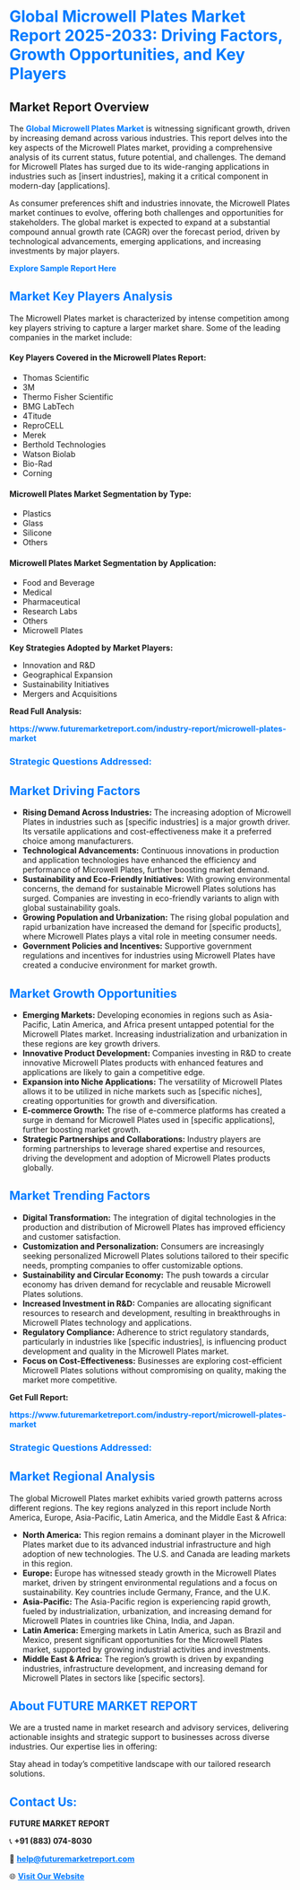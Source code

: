<h1 style="color: #007BFF;">Global Microwell Plates Market Report 2025-2033: Driving Factors, Growth Opportunities, and Key Players</h1>

<section id="overview">
<h2>Market Report Overview</h2>
<p>The <a href="https://www.futuremarketreport.com/industry-report/microwell-plates-market" style="color: #007BFF; text-decoration: none;"><strong>Global Microwell Plates Market</strong></a> is witnessing significant growth, driven by increasing demand across various industries. This report delves into the key aspects of the Microwell Plates market, providing a comprehensive analysis of its current status, future potential, and challenges. The demand for Microwell Plates has surged due to its wide-ranging applications in industries such as [insert industries], making it a critical component in modern-day [applications].</p>
<p>As consumer preferences shift and industries innovate, the Microwell Plates market continues to evolve, offering both challenges and opportunities for stakeholders. The global market is expected to expand at a substantial compound annual growth rate (CAGR) over the forecast period, driven by technological advancements, emerging applications, and increasing investments by major players.</p>
</section>

<section id="overview">
<p><a href="https://www.futuremarketreport.com/request-sample/reportId=123777" style="color: #007BFF; text-decoration: none;"><strong>Explore Sample Report Here</strong></a></p>
</section>

<section id="key-players">
<h2 style="color: #007BFF;">Market Key Players Analysis</h2>
<p>The Microwell Plates market is characterized by intense competition among key players striving to capture a larger market share. Some of the leading companies in the market include:</p>
<h4>Key Players Covered in the Microwell Plates Report:</h4>
<ul><li>Thomas Scientific</li><li>3M</li><li>Thermo Fisher Scientific</li><li>BMG LabTech</li><li>4Titude</li><li>ReproCELL</li><li>Merek</li><li>Berthold Technologies</li><li>Watson Biolab</li><li>Bio-Rad</li><li>Corning</li></ul>
<h4>Microwell Plates Market Segmentation by Type:</h4>
<ul><li>Plastics</li><li>Glass</li><li>Silicone</li><li>Others</li></ul>

<h4>Microwell Plates Market Segmentation by Application:</h4>
<ul><li>Food and Beverage</li><li>Medical</li><li>Pharmaceutical</li><li>Research Labs</li><li>Others</li><li>Microwell Plates</li></ul>
<p><strong>Key Strategies Adopted by Market Players:</strong></p>
<ul>
<li>Innovation and R&D</li>
<li>Geographical Expansion</li>
<li>Sustainability Initiatives</li>
<li>Mergers and Acquisitions</li>
</ul>
</section>

<section>
<p><strong>Read Full Analysis: </strong></p><a href="https://www.futuremarketreport.com/industry-report/microwell-plates-market" style="color: #007BFF; text-decoration: none;"><strong>https://www.futuremarketreport.com/industry-report/microwell-plates-market</strong></a>
<h3 style="color: #007BFF;">Strategic Questions Addressed:</h3>
</section>

<section id="driving-factors">
<h2 style="color: #007BFF;">Market Driving Factors</h2>
<ul>
<li><strong>Rising Demand Across Industries:</strong> The increasing adoption of Microwell Plates in industries such as [specific industries] is a major growth driver. Its versatile applications and cost-effectiveness make it a preferred choice among manufacturers.</li>
<li><strong>Technological Advancements:</strong> Continuous innovations in production and application technologies have enhanced the efficiency and performance of Microwell Plates, further boosting market demand.</li>
<li><strong>Sustainability and Eco-Friendly Initiatives:</strong> With growing environmental concerns, the demand for sustainable Microwell Plates solutions has surged. Companies are investing in eco-friendly variants to align with global sustainability goals.</li>
<li><strong>Growing Population and Urbanization:</strong> The rising global population and rapid urbanization have increased the demand for [specific products], where Microwell Plates plays a vital role in meeting consumer needs.</li>
<li><strong>Government Policies and Incentives:</strong> Supportive government regulations and incentives for industries using Microwell Plates have created a conducive environment for market growth.</li>
</ul>
</section>

<section id="growth-opportunities">
<h2 style="color: #007BFF;">Market Growth Opportunities</h2>
<ul>
<li><strong>Emerging Markets:</strong> Developing economies in regions such as Asia-Pacific, Latin America, and Africa present untapped potential for the Microwell Plates market. Increasing industrialization and urbanization in these regions are key growth drivers.</li>
<li><strong>Innovative Product Development:</strong> Companies investing in R&D to create innovative Microwell Plates products with enhanced features and applications are likely to gain a competitive edge.</li>
<li><strong>Expansion into Niche Applications:</strong> The versatility of Microwell Plates allows it to be utilized in niche markets such as [specific niches], creating opportunities for growth and diversification.</li>
<li><strong>E-commerce Growth:</strong> The rise of e-commerce platforms has created a surge in demand for Microwell Plates used in [specific applications], further boosting market growth.</li>
<li><strong>Strategic Partnerships and Collaborations:</strong> Industry players are forming partnerships to leverage shared expertise and resources, driving the development and adoption of Microwell Plates products globally.</li>
</ul>
</section>

<section id="trending-factors">
<h2 style="color: #007BFF;">Market Trending Factors</h2>
<ul>
<li><strong>Digital Transformation:</strong> The integration of digital technologies in the production and distribution of Microwell Plates has improved efficiency and customer satisfaction.</li>
<li><strong>Customization and Personalization:</strong> Consumers are increasingly seeking personalized Microwell Plates solutions tailored to their specific needs, prompting companies to offer customizable options.</li>
<li><strong>Sustainability and Circular Economy:</strong> The push towards a circular economy has driven demand for recyclable and reusable Microwell Plates solutions.</li>
<li><strong>Increased Investment in R&D:</strong> Companies are allocating significant resources to research and development, resulting in breakthroughs in Microwell Plates technology and applications.</li>
<li><strong>Regulatory Compliance:</strong> Adherence to strict regulatory standards, particularly in industries like [specific industries], is influencing product development and quality in the Microwell Plates market.</li>
<li><strong>Focus on Cost-Effectiveness:</strong> Businesses are exploring cost-efficient Microwell Plates solutions without compromising on quality, making the market more competitive.</li>
</ul>
</section>

<section>
<p><strong>Get Full Report: </strong></p><a href="https://www.futuremarketreport.com/industry-report/microwell-plates-market" style="color: #007BFF; text-decoration: none;"><strong>https://www.futuremarketreport.com/industry-report/microwell-plates-market</strong></a>
<h3 style="color: #007BFF;">Strategic Questions Addressed:</h3>
</section>


<section id="regional-analysis">
<h2 style="color: #007BFF;">Market Regional Analysis</h2>
<p>The global Microwell Plates market exhibits varied growth patterns across different regions. The key regions analyzed in this report include North America, Europe, Asia-Pacific, Latin America, and the Middle East & Africa:</p>
<ul>
<li><strong>North America:</strong> This region remains a dominant player in the Microwell Plates market due to its advanced industrial infrastructure and high adoption of new technologies. The U.S. and Canada are leading markets in this region.</li>
<li><strong>Europe:</strong> Europe has witnessed steady growth in the Microwell Plates market, driven by stringent environmental regulations and a focus on sustainability. Key countries include Germany, France, and the U.K.</li>
<li><strong>Asia-Pacific:</strong> The Asia-Pacific region is experiencing rapid growth, fueled by industrialization, urbanization, and increasing demand for Microwell Plates in countries like China, India, and Japan.</li>
<li><strong>Latin America:</strong> Emerging markets in Latin America, such as Brazil and Mexico, present significant opportunities for the Microwell Plates market, supported by growing industrial activities and investments.</li>
<li><strong>Middle East & Africa:</strong> The region’s growth is driven by expanding industries, infrastructure development, and increasing demand for Microwell Plates in sectors like [specific sectors].</li>
</ul>
</section>

<footer>
<h2 style="color: #007BFF;">About FUTURE MARKET REPORT</h2>
<p>We are a trusted name in market research and advisory services, delivering actionable insights and strategic support to businesses across diverse industries. Our expertise lies in offering:</p>

<p>Stay ahead in today’s competitive landscape with our tailored research solutions.</p>

<h2 style="color: #007BFF;">Contact Us:</h2>
<p><strong>FUTURE MARKET REPORT</strong></p>
<p>📞 <strong>+91 (883) 074-8030</strong></p>
<p>📧 <strong><a href="mailto:help@futuremarketreport.com" style="color: #007BFF;">help@futuremarketreport.com</a></strong></p>
<p>🌐 <strong><a href="https://www.futuremarketreport.com/" style="color: #007BFF;">Visit Our Website</a></strong></p>
</footer>
